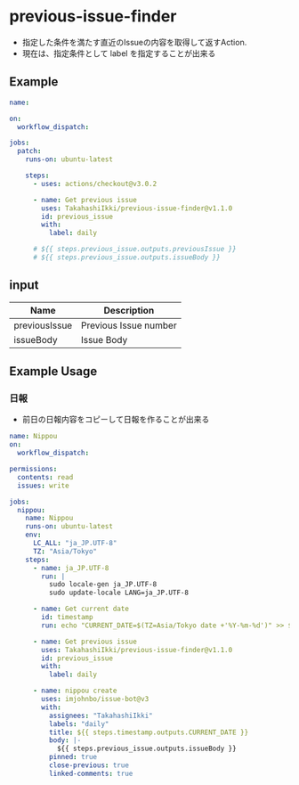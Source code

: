 # previous-issue-finder

- 指定した条件を満たす直近のIssueの内容を取得して返すAction.
- 現在は、指定条件として label を指定することが出来る

## Example

```yml
name: 

on:
  workflow_dispatch:

jobs:
  patch:
    runs-on: ubuntu-latest

    steps:
      - uses: actions/checkout@v3.0.2

      - name: Get previous issue
        uses: TakahashiIkki/previous-issue-finder@v1.1.0
        id: previous_issue
        with:
          label: daily

      # ${{ steps.previous_issue.outputs.previousIssue }}
      # ${{ steps.previous_issue.outputs.issueBody }}
```

## input

| Name         | Description           |
| ------------ |-----------------------|
| previousIssue  | Previous Issue number |
| issueBody | Issue Body            |

## Example Usage

### 日報

- 前日の日報内容をコピーして日報を作ることが出来る

```yaml
name: Nippou
on:
  workflow_dispatch:

permissions:
  contents: read
  issues: write

jobs:
  nippou:
    name: Nippou
    runs-on: ubuntu-latest
    env:
      LC_ALL: "ja_JP.UTF-8"
      TZ: "Asia/Tokyo"
    steps:
      - name: ja_JP.UTF-8
        run: |
          sudo locale-gen ja_JP.UTF-8
          sudo update-locale LANG=ja_JP.UTF-8

      - name: Get current date
        id: timestamp
        run: echo "CURRENT_DATE=$(TZ=Asia/Tokyo date +'%Y-%m-%d')" >> $GITHUB_OUTPUT

      - name: Get previous issue
        uses: TakahashiIkki/previous-issue-finder@v1.1.0
        id: previous_issue
        with:
          label: daily

      - name: nippou create
        uses: imjohnbo/issue-bot@v3
        with:
          assignees: "TakahashiIkki"
          labels: "daily"
          title: ${{ steps.timestamp.outputs.CURRENT_DATE }}
          body: |-
            ${{ steps.previous_issue.outputs.issueBody }}
          pinned: true
          close-previous: true
          linked-comments: true
```
